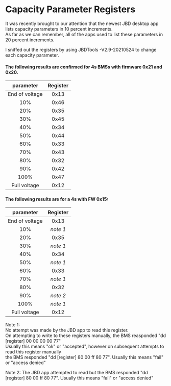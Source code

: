 # Capacity Parameter Registers

It was recently brought to our attention that the newest JBD desktop app lists capacity parameters in 10 percent increments.   
As far as we can remember, all of the apps used to list these parameters in 20 percent increments.    

I sniffed out the registers by using JBDTools -V2.9-20210524 to change each capacity parameter.   

#### The following results are confirmed for 4s BMSs with firmware 0x21 and 0x20. 

| parameter | Register |
| :----: | :----: |
| End of voltage | 0x13 |
| 10% | 0x46 |
| 20% | 0x35 |
| 30% | 0x45 |
| 40% | 0x34 |
| 50% | 0x44 |
| 60% | 0x33 |
| 70% | 0x43 |
| 80% | 0x32 |
| 90% | 0x42 |
| 100% | 0x47 |
| Full voltage | 0x12 |

#### The following results are for a 4s with FW 0x15:

| parameter | Register |
| :----: | :----: |
| End of voltage | 0x13 |
| 10% | _note 1_ |
| 20% | 0x35 |
| 30% | _note 1_ |
| 40% | 0x34 |
| 50% | _note 1_ |
| 60% | 0x33 |
| 70% | _note 1_ |
| 80% | 0x32 |
| 90% | _note 2_ |
| 100% | _note 1_ |
| Full voltage | 0x12 |

Note 1:    
  No attempt was made by the JBD app to read this register.     
  On attempting to write to these registers manually, the BMS reasponded "dd [register] 00 00 00 00 77"    
  Usually this means "ok" or "accepted", however on subsequent attempts to read this register manually    
  the BMS responded  "dd [register] 80 00 ff 80 77". Usually this means "fail" or "access denied"     
  
Note 2: The JBD app attempted to read but the BMS responded "dd [register] 80 00 ff 80 77". Usually this means "fail" or "access denied"    
